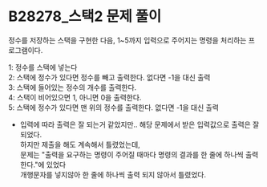 # B28278_스택2 문제 풀이
정수를 저장하는 스택을 구현한 다음, 1~5까지 입력으로 주어지는 명령을 처리하는 프로그램이다.  

1: 정수를 스택에 넣는다  
2: 스택에 정수가 있다면 정수를 빼고 출력한다. 없다면 -1을 대신 출력  
3: 스택에 들어있는 정수의 개수를 출력한다.  
4: 스택이 비어있으면 1, 아니면 0을 출력한다.  
5: 스택에 정수가 있다면 맨 위의 정수를 출력한다. 없다면 -1을 대신 출력  

- 입력에 따라 출력은 잘 되는거 같았지만.. 
해당 문제에서 받은 입력값으로 출력은 잘 되었다.  
하지만 제출을 해도 계속해서 틀렸었는데,  
문제는 "출력을 요구하는 명령이 주어질 때마다 명령의 결과를 한 줄에 하나씩 출력한다."에 있었다  
개행문자를 넣지않아 한 줄에 하나씩 출력 되지 않아서 틀렸었다.  

